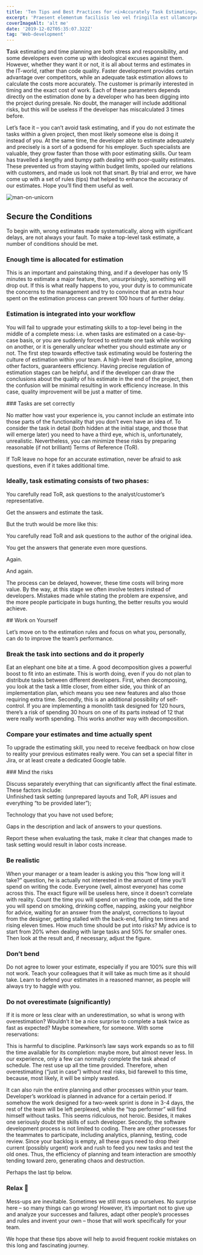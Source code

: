 ```yaml
---
title: 'Ten Tips and Best Practices for <i>Accurately Task Estimating</i>'
excerpt: 'Praesent elementum facilisis leo vel fringilla est ullamcorper eget. At imperdiet dui accumsan sit amet nulla facilisi morbi tempus.'
coverImageAlt: 'alt me'
date: '2019-12-02T05:35:07.322Z'
tag: 'Web-development'
---
```


**T**ask estimating and time planning are both stress and responsibility, and some developers even come up with ideological excuses against them. However, whether they want it or not, it is all about terms and estimates in the IT-world, rather than code quality. Faster development provides certain advantage over competitors, while an adequate task estimation allows to calculate the costs more accurately. The customer is primarily interested in timing and the exact cost of work. Each of these parameters depends directly on the estimation done by a developer who has been digging into the project during presale. No doubt, the manager will include additional risks, but this will be useless if the developer has miscalculated 3 times before.

Let’s face it – you can’t avoid task estimating, and if you do not estimate the tasks within a given project, then most likely someone else is doing it instead of you. At the same time, the developer able to estimate adequately and precisely is a sort of a godsend for his employer. Such specialists are valuable, they grow faster than those with poor estimating skills.
Our team has travelled a lengthy and bumpy path dealing with poor-quality estimates. These prevented us from staying within budget limits, spoiled our relations with customers, and made us look not that smart. By trial and error, we have come up with a set of rules (tips) that helped to enhance the accuracy of our estimates. Hope you’ll find them useful as well.

<Img imageName="man-on-unicorn" alt="man-on-unicorn" withBigMargin/>

## Secure the Conditions

To begin with, wrong estimates made systematically, along with significant delays, are not always your fault. To make a top-level task estimate, a number of conditions should be met.

### Enough time is allocated for estimation

This is an important and painstaking thing, and if a developer has only 15 minutes to estimate a major feature, then, unsurprisingly, something will drop out. If this is what really happens to you, your duty is to communicate the concerns to the management and try to convince that an extra hour spent on the estimation process can prevent 100 hours of further delay.

### Estimation is integrated into your workflow

You will fail to upgrade your estimating skills to a top-level being in the middle of a complete mess: i.e. when tasks are estimated on a case-by-case basis, or you are suddenly forced to estimate one task while working on another, or it is generally unclear whether you should estimate any or not. The first step towards effective task estimating would be fostering the culture of estimation within your team. A high-level team discipline, among other factors, guaranteers efficiency. Having precise regulation of estimation stages can be helpful, and if the developer can draw the conclusions about the quality of his estimate in the end of the project, then the confusion will be minimal resulting in work efficiency increase. In this case, quality improvement will be just a matter of time.

<ParagraphWithImage imageName="man-and-astronauts">
  ### Tasks are set correctly
  <p>No matter how vast your experience is, you cannot include an estimate into those parts of the functionality that you don’t even have an idea of. To consider the task in detail (both hidden at the initial stage, and those that will emerge later) you need to have a third eye, which is, unfortunately, unrealistic. Nevertheless, you can minimize these risks by preparing reasonable (if not brilliant) Terms of Reference (ToR).</p>
</ParagraphWithImage>

If ToR leave no hope for an accurate estimation, never be afraid to ask questions, even if it takes additional time.

### Ideally, task estimating consists of two phases:

You carefully read ToR, ask questions to the analyst/customer’s representative.

Get the answers and estimate the task.

But the truth would be more like this:

You carefully read ToR and ask questions to the author of the original idea.

You get the answers that generate even more questions.

Again.

And again.

The process can be delayed, however, these time costs will bring more value. By the way, at this stage we often involve testers instead of developers. Mistakes made while stating the problem are expensive, and the more people participate in bugs hunting, the better results you would achieve.

<ParagraphWithImage imageName="man-and-ladder">
  ## Work on Yourself
  <p>Let’s move on to the estimation rules and focus on what you, personally, can do to improve the team’s performance.</p>
</ParagraphWithImage>

### Break the task into sections and do it properly

Eat an elephant one bite at a time. A good decomposition gives a powerful boost to fit into an estimate. This is worth doing, even if you do not plan to distribute tasks between different developers. First, when decomposing, you look at the task a little closer, from either side, you think of an implementation plan, which means you see new features and also those requiring extra time. Secondly, this is an additional possibility of self-control. If you are implementing a monolith task designed for 120 hours, there’s a risk of spending 30 hours on one of its parts instead of 12 that were really worth spending. This works another way with decomposition.

### Compare your estimates and time actually spent

To upgrade the estimating skill, you need to receive feedback on how close to reality your previous estimates really were. You can set a special filter in Jira, or at least create a dedicated Google table.

<ParagraphWithImage imageName="man-and-compass">
  ### Mind the risks
  <p>Discuss separately everything that can significantly affect the final estimate. These factors include:<br/> Unfinished task setting (unprepared layouts and ToR, API issues and everything “to be provided later”);</p>
</ParagraphWithImage>

Technology that you have not used before;

Gaps in the description and lack of answers to your questions.

Report these when evaluating the task, make it clear that changes made to task setting would result in labor costs increase.

### Be realistic

When your manager or a team leader is asking you this “how long will it take?” question, he is actually not interested in the amount of time you’ll spend on writing the code. Everyone (well, almost everyone) has come across this. The exact figure will be useless here, since it doesn’t correlate with reality. Count the time you will spend on writing the code, add the time you will spend on smoking, drinking coffee, napping, asking your neighbor for advice, waiting for an answer from the analyst, corrections to layout from the designer, getting stalled with the back-end, falling ten times and rising eleven times. How much time should be put into risks? My advice is to start from 20% when dealing with large tasks and 50% for smaller ones. Then look at the result and, if necessary, adjust the figure.

### Don’t bend

Do not agree to lower your estimate, especially if you are 100% sure this will not work. Teach your colleagues that it will take as much time as it should take. Learn to defend your estimates in a reasoned manner, as people will always try to haggle with you.

### Do not overestimate (significantly)

If it is more or less clear with an underestimation, so what is wrong with overestimation? Wouldn’t it be a nice surprise to complete a task twice as fast as expected? Maybe somewhere, for someone. With some reservations:

This is harmful to discipline. Parkinson’s law says work expands so as to fill the time available for its completion: maybe more, but almost never less. In our experience, only a few can normally complete the task ahead of schedule. The rest use up all the time provided. Therefore, when overestimating (“just in case”) without real risks, bid farewell to this time, because, most likely, it will be simply wasted.

It can also ruin the entire planning and other processes within your team. Developer’s workload is planned in advance for a certain period. If somehow the work designed for a two-week sprint is done in 3-4 days, the rest of the team will be left perplexed, while the “top performer” will find himself without tasks. This seems ridiculous, not heroic. Besides, it makes one seriously doubt the skills of such developer. Secondly, the software development process is not limited to coding. There are other processes for the teammates to participate, including analytics, planning, testing, code review. Since your backlog is empty, all these guys need to drop their current (possibly urgent) work and rush to feed you new tasks and test the old ones. Thus, the efficiency of planning and team interaction are smoothly tending toward zero, generating chaos and destruction.

Perhaps the last tip below.

### Relax 🙂

Mess-ups are inevitable. Sometimes we still mess up ourselves. No surprise here – so many things can go wrong! However, it’s important not to give up and analyze your successes and failures, adapt other people’s processes and rules and invent your own – those that will work specifically for your team.

We hope that these tips above will help to avoid frequent rookie mistakes on this long and fascinating journey.
